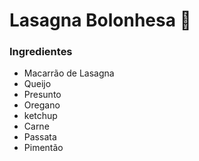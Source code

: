 # Lasagna Bolonhesa :spaghetti:

### Ingredientes 

- Macarrão de Lasagna
- Queijo
- Presunto
- Oregano
- ketchup
- Carne
- Passata
- Pimentão